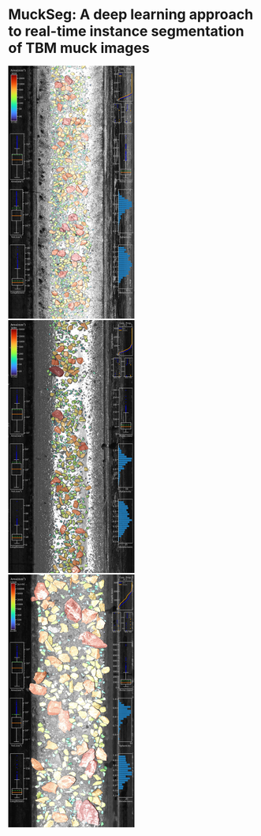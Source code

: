 # MuckSeg: A deep learning approach to real-time instance segmentation of TBM muck images

<img src="/docs/img3.jpg" alt="result1" width="256" height="512">
<img src="/docs/img2.jpg" alt="result1" width="256" height="512">
<img src="/docs/img1.jpg" alt="result1" width="256" height="512">